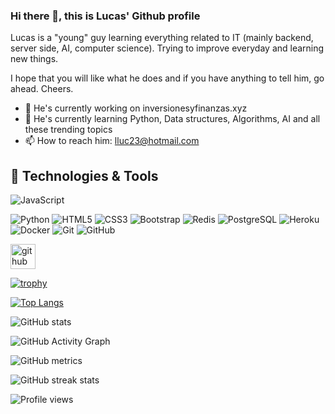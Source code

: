 ### Hi there 👋, this is Lucas' Github profile

Lucas is a "young" guy learning everything related to IT (mainly backend, server side, AI, computer science). Trying to improve everyday and learning new things. 

I hope that you will like what he does and if you have anything to tell him, go ahead. Cheers.

- 🔭 He's currently working on inversionesyfinanzas.xyz 
- 🌱 He's currently learning Python, Data structures, Algorithms, AI and all these trending topics 
- 📫 How to reach him: lluc23@hotmail.com 

## 🔧 Technologies & Tools
![JavaScript](https://img.shields.io/badge/-JavaScript-black?style=flat-square&logo=javascript)

![Python](https://img.shields.io/badge/-Python-black?style=flat-square&logo=Python)
![HTML5](https://img.shields.io/badge/-HTML5-E34F26?style=flat-square&logo=html5&logoColor=white)
![CSS3](https://img.shields.io/badge/-CSS3-1572B6?style=flat-square&logo=css3)
![Bootstrap](https://img.shields.io/badge/-Bootstrap-563D7C?style=flat-square&logo=bootstrap)
![Redis](https://img.shields.io/badge/-Redis-black?style=flat-square&logo=Redis)
![PostgreSQL](https://img.shields.io/badge/-PostgreSQL-336791?style=flat-square&logo=postgresql)
![Heroku](https://img.shields.io/badge/-Heroku-430098?style=flat-square&logo=heroku)
![Docker](https://img.shields.io/badge/-Docker-black?style=flat-square&logo=docker)
![Git](https://img.shields.io/badge/-Git-black?style=flat-square&logo=git)
![GitHub](https://img.shields.io/badge/-GitHub-181717?style=flat-square&logo=github)

[<img src='https://cdn.jsdelivr.net/npm/simple-icons@3.0.1/icons/github.svg' alt='github' height='40'>](https://github.com/lluc2397)  

[![trophy](https://github-profile-trophy.vercel.app/?username=lluc2397)](https://github.com/ryo-ma/github-profile-trophy)

[![Top Langs](https://github-readme-stats.vercel.app/api/top-langs/?username=lluc2397)](https://github.com/anuraghazra/github-readme-stats)

![GitHub stats](https://github-readme-stats.vercel.app/api?username=lluc2397&show_icons=true)  

![GitHub Activity Graph](https://activity-graph.herokuapp.com/graph?username=lluc2397)  

![GitHub metrics](https://metrics.lecoq.io/lluc2397)  

![GitHub streak stats](https://github-readme-streak-stats.herokuapp.com/?user=lluc2397)  

![Profile views](https://gpvc.arturio.dev/lluc2397)  
